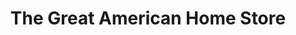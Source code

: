 ---
title: "The Great American Home Store"
url: /memphis/the-great-american-home-store/
shop: furniture
---